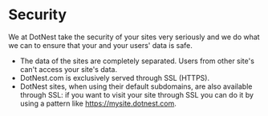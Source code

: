 # Security



We at DotNest take the security of your sites very seriously and we do what we can to ensure that your and your users' data is safe.

- The data of the sites are completely separated. Users from other site's can't access your site's data.
- DotNest.com is exclusively served through SSL (HTTPS).
- DotNest sites, when using their default subdomains, are also available through SSL: if you want to visit your site through SSL you can do it by using a pattern like https://mysite.dotnest.com.